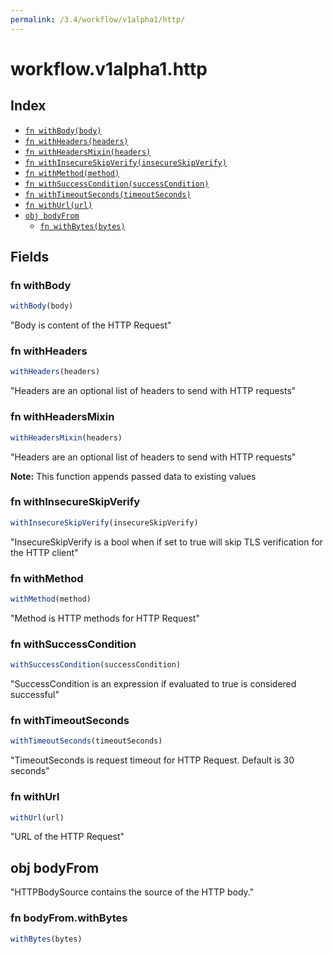 ```yaml
---
permalink: /3.4/workflow/v1alpha1/http/
---
```


# workflow.v1alpha1.http



## Index

* [`fn withBody(body)`](#fn-withbody)
* [`fn withHeaders(headers)`](#fn-withheaders)
* [`fn withHeadersMixin(headers)`](#fn-withheadersmixin)
* [`fn withInsecureSkipVerify(insecureSkipVerify)`](#fn-withinsecureskipverify)
* [`fn withMethod(method)`](#fn-withmethod)
* [`fn withSuccessCondition(successCondition)`](#fn-withsuccesscondition)
* [`fn withTimeoutSeconds(timeoutSeconds)`](#fn-withtimeoutseconds)
* [`fn withUrl(url)`](#fn-withurl)
* [`obj bodyFrom`](#obj-bodyfrom)
  * [`fn withBytes(bytes)`](#fn-bodyfromwithbytes)

## Fields

### fn withBody

```ts
withBody(body)
```

"Body is content of the HTTP Request"

### fn withHeaders

```ts
withHeaders(headers)
```

"Headers are an optional list of headers to send with HTTP requests"

### fn withHeadersMixin

```ts
withHeadersMixin(headers)
```

"Headers are an optional list of headers to send with HTTP requests"

**Note:** This function appends passed data to existing values

### fn withInsecureSkipVerify

```ts
withInsecureSkipVerify(insecureSkipVerify)
```

"InsecureSkipVerify is a bool when if set to true will skip TLS verification for the HTTP client"

### fn withMethod

```ts
withMethod(method)
```

"Method is HTTP methods for HTTP Request"

### fn withSuccessCondition

```ts
withSuccessCondition(successCondition)
```

"SuccessCondition is an expression if evaluated to true is considered successful"

### fn withTimeoutSeconds

```ts
withTimeoutSeconds(timeoutSeconds)
```

"TimeoutSeconds is request timeout for HTTP Request. Default is 30 seconds"

### fn withUrl

```ts
withUrl(url)
```

"URL of the HTTP Request"

## obj bodyFrom

"HTTPBodySource contains the source of the HTTP body."

### fn bodyFrom.withBytes

```ts
withBytes(bytes)
```


